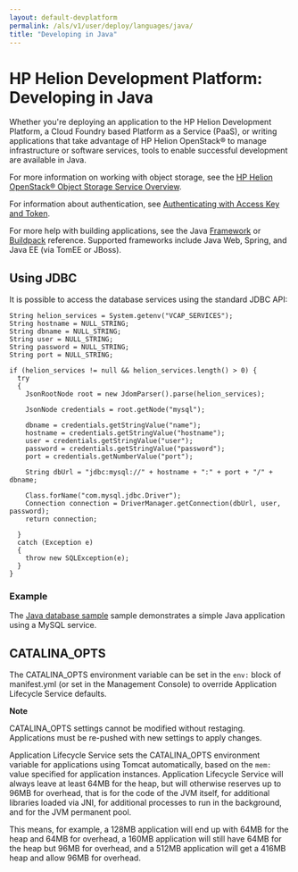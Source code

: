 ```yaml
---
layout: default-devplatform
permalink: /als/v1/user/deploy/languages/java/
title: "Developing in Java"
---
```

<!--PUBLISHED-->

# HP Helion Development Platform: Developing in Java[](#java "Permalink to this headline")

Whether you're deploying an application to the HP Helion Development Platform, a Cloud Foundry based Platform as a Service (PaaS), or writing applications that take advantage of HP Helion OpenStack&reg; to manage infrastructure or software services, tools to enable successful development are available in Java.

For more information on working with object storage, 
see the [HP Helion OpenStack&reg; Object Storage Service Overview](/helion/openstack/services/object/overview/).

For information about authentication, see [Authenticating with Access Key and Token](/als/v1/user/deploy/languages/java/authentication/).

For more help with building applications, see the Java [Framework](/als/v1/user/deploy/languages/java/frameworks) or [Buildpack](/als/v1/user/deploy/buildpack/#buildpacks) reference.  Supported frameworks include Java Web, Spring, and
Java EE (via TomEE or JBoss)<!--, Grails, and Lift-->.

## Using JDBC[](#using-jdbc "Permalink to this headline")

It is possible to access the database services using the standard JDBC
API:

    String helion_services = System.getenv("VCAP_SERVICES");
    String hostname = NULL_STRING;
    String dbname = NULL_STRING;
    String user = NULL_STRING;
    String password = NULL_STRING;
    String port = NULL_STRING;

    if (helion_services != null && helion_services.length() > 0) {
      try
      {
        JsonRootNode root = new JdomParser().parse(helion_services);

        JsonNode credentials = root.getNode("mysql");

        dbname = credentials.getStringValue("name");
        hostname = credentials.getStringValue("hostname");
        user = credentials.getStringValue("user");
        password = credentials.getStringValue("password");
        port = credentials.getNumberValue("port");

        String dbUrl = "jdbc:mysql://" + hostname + ":" + port + "/" + dbname;

        Class.forName("com.mysql.jdbc.Driver");
        Connection connection = DriverManager.getConnection(dbUrl, user, password);
        return connection;

      }
      catch (Exception e)
      {
        throw new SQLException(e);
      }
    }

### Example[](#example "Permalink to this headline")

The [Java database sample](/helion/devplatform/workbook/messaging/java/) sample
demonstrates a simple Java application using a MySQL service.



CATALINA\_OPTS[](#catalina-opts "Permalink to this headline")
--------------------------------------------------------------

The CATALINA\_OPTS environment variable can be set in the
`env:` block of manifest.yml (or set in the
Management Console) to override Application Lifecycle Service defaults.

**Note**

CATALINA\_OPTS settings cannot be modified without restaging.
Applications must be re-pushed with new settings to apply changes.

Application Lifecycle Service sets the CATALINA\_OPTS environment variable for applications
using Tomcat automatically, based on the `mem:`
value specified for application instances. Application Lifecycle Service will always leave at
least 64MB for the heap, but will otherwise reserves up to 96MB for
overhead, that is for the code of the JVM itself, for additional
libraries loaded via JNI, for additional processes to run in the
background, and for the JVM permanent pool.

This means, for example, a 128MB application will end up with 64MB for
the heap and 64MB for overhead, a 160MB application will still have 64MB
for the heap but 96MB for overhead, and a 512MB application will get a
416MB heap and allow 96MB for overhead.

